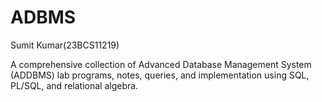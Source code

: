# ADBMS

Sumit Kumar(23BCS11219)

A comprehensive collection of Advanced Database Management System (ADDBMS) lab programs, notes, queries, and implementation using SQL, PL/SQL, and relational algebra.
